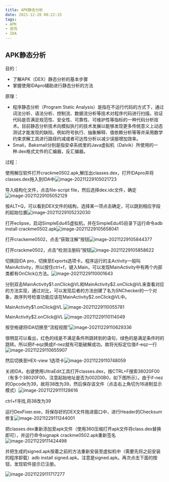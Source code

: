 ```yaml
---
title: APK静态分析
date: 2021-12-28 08:22:15
tags: 
- APK
- 逆向
- IDA
---
```



## APK静态分析

目的：
* 了解APK（DEX）静态分析的基本步骤
* 掌握使用IDApro辅助进行静态分析的方法

原理：
* 程序静态分析（Program Static Analysis）是指在不运行代码的方式下，通过词法分析、语法分析、控制流、数据流分析等技术对程序代码进行扫描，验证代码是否满足规范性、安全性、可靠性、可维护性等指标的一种代码分析技术。目前静态分析技术向模拟执行的技术发展以能够发现更多传统意义上动态测试才能发现的缺陷，例如符号执行、抽象解释、值依赖分析等等并采用数学约束求解工具进行路径约减或者可达性分析以减少误报增加效率。
* Smali，Baksmali分别是指安卓系统里的Java虚拟机（Dalvik）所使用的一种.dex格式文件的汇编器，反汇编器。

过程：

使用解压软件打开crackme0502.apk,解压出classes.dex，打开IDApro并将classes.dex拖入到IDA中![image-20211229105021723](https://gitee.com/oxchang/img-host/raw/master/APK%E9%9D%99%E6%80%81%E5%88%86%E6%9E%90/image-20211229105021723.png)

导入结构化文件，点击file-script file，然后选择dex.idc文件，确定![image-20211229105052129](https://gitee.com/oxchang/img-host/raw/master/APK%E9%9D%99%E6%80%81%E5%88%86%E6%9E%90/image-20211229105052129.png)

按ALT+Q，可以看到DEX文件的结构，选择某一项点击确定，可以跳到相应字段的起始位置![image-20211229105232030](https://gitee.com/oxchang/img-host/raw/master/APK%E9%9D%99%E6%80%81%E5%88%86%E6%9E%90/image-20211229105232030.png)

打开eclipse，启动SimpleEdu45虚拟机，并在SimpleEdu45目录下运行命令adb install crackme0502.apk![image-20211229105658041](https://gitee.com/oxchang/img-host/raw/master/APK%E9%9D%99%E6%80%81%E5%88%86%E6%9E%90/image-20211229105658041.png)

打开crackeme0502，点击“获取注解”按钮![image-20211229105844377](https://gitee.com/oxchang/img-host/raw/master/APK%E9%9D%99%E6%80%81%E5%88%86%E6%9E%90/image-20211229105844377.png)

打开crackme0502，点击“检测注册码”按钮![image-20211229105858622](https://gitee.com/oxchang/img-host/raw/master/APK%E9%9D%99%E6%80%81%E5%88%86%E6%9E%90/image-20211229105858622.png)

切换回IDA pro，切换至Exports选项卡。程序运行的主Activity一般叫MainActivity，所以按住ctrl+f，键入Main，可以发现MainActivity中有两个内部类都有OnClick()方法。![image-20211229110001643](https://gitee.com/oxchang/img-host/raw/master/APK%E9%9D%99%E6%80%81%E5%88%86%E6%9E%90/image-20211229110001643.png)

分别双击MainActivity\$1.onClick@VL和MainActivity\$2.onClick@VL来查看对应的方法实现，通过对比，可以发现后者的方法创建了名为SNChecker的一个对象，故序列号检查功能应该在MainActivity$​2.onClick@VL中。


MainActivity$1.onClick@VL ![image-20211229110055781](https://gitee.com/oxchang/img-host/raw/master/APK%E9%9D%99%E6%80%81%E5%88%86%E6%9E%90/image-20211229110055781.png)

MainActivity$2.onClick@VL ![image-20211229110114049](https://gitee.com/oxchang/img-host/raw/master/APK%E9%9D%99%E6%80%81%E5%88%86%E6%9E%90/image-20211229110114049.png)

按空格键将IDA切换至“流程视图”![image-20211229110629336](https://gitee.com/oxchang/img-host/raw/master/APK%E9%9D%99%E6%80%81%E5%88%86%E6%9E%90/image-20211229110629336.png)

很明显可以看出，红色的线是不满足条件所跳转到的语句，绿色的是满足条件时的跳转。所以把if-eqz换成if-nez就有可能破解成功。故将光标定位值if-eqz一行![image-20211229110655907](https://gitee.com/oxchang/img-host/raw/master/APK%E9%9D%99%E6%80%81%E5%88%86%E6%9E%90/image-20211229110655907.png)

然后切换至HEX-view 1选项卡![image-20211229110748059](https://gitee.com/oxchang/img-host/raw/master/APK%E9%9D%99%E6%80%81%E5%88%86%E6%9E%90/image-20211229110748059.png)

关闭IDA，右键使用UltraEdit工具打开classes.dex，按CTRL+F搜索38020F00（有多个38020F00，注意起始地址是否为002D0B0，如下图所示）。由于if-nez的Opcode为39，故将38改为39，然后保存该文件（点击右上角切为16进制显示模式）![image-20211229111128616](https://gitee.com/oxchang/img-host/raw/master/APK%E9%9D%99%E6%80%81%E5%88%86%E6%9E%90/image-20211229111128616.png)

ctrl+f寻找,将38改为39

运行DexFixer.exe，将保存好的DEX文件拖进窗口中，进行Header的Checksum修复![image-20211229111244001](https://gitee.com/oxchang/img-host/raw/master/APK%E9%9D%99%E6%80%81%E5%88%86%E6%9E%90/image-20211229111244001.png)

把classes.dex重新添加至apk文件（使用360压缩打开apk文件将class.dex替换即可），并运行命令signapk crackme0502.apk重新签名![image-20211229111424498](https://gitee.com/oxchang/img-host/raw/master/APK%E9%9D%99%E6%80%81%E5%88%86%E6%9E%90/image-20211229111424498.png)

并把生成的signed.apk按着之前的方法重新安装至虚拟机中（需要先将之前安装的程序卸载）adb install signed.apk。注意是signed.apk。再次点击下面的按钮，发现软件提示已注册。

![image-20211229111717277](https://gitee.com/oxchang/img-host/raw/master/APK%E9%9D%99%E6%80%81%E5%88%86%E6%9E%90/image-20211229111717277.png)

